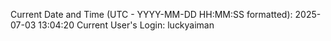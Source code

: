 Current Date and Time (UTC - YYYY-MM-DD HH:MM:SS formatted): 2025-07-03 13:04:20
Current User's Login: luckyaiman
